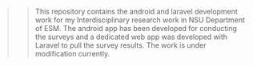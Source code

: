 >> This repository contains the android and laravel development work for my Interdisciplinary research work in NSU Department of ESM. The android app has been developed for conducting the surveys and a dedicated web app was developed with Laravel to pull the survey results. The work is under modification currently. 
